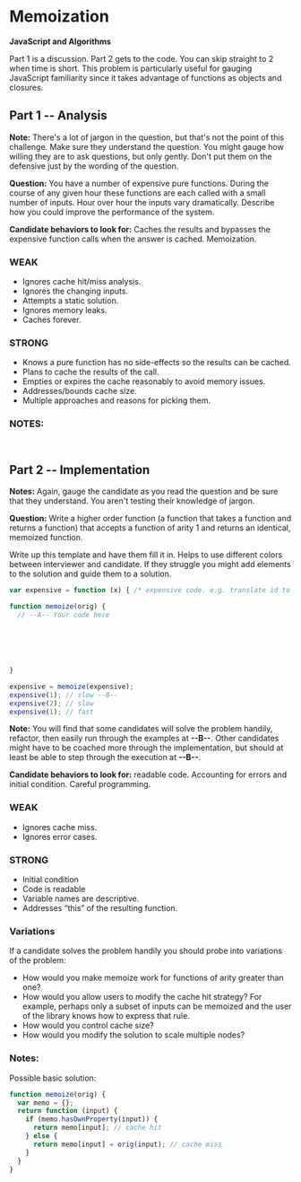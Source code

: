 # Memoization

**JavaScript and Algorithms**

Part 1 is a discussion. Part 2 gets to the code. You can skip straight to 2 when time is short. This problem is particularly useful for gauging JavaScript familiarity since it takes advantage of functions as objects and closures.

## Part 1 -- Analysis

**Note:** There's a lot of jargon in the question, but that's not the point of this challenge.  Make sure they understand the question. You might gauge how willing they are to ask questions, but only gently. Don't put them on the defensive just by the wording of the question.

**Question:** You have a number of expensive pure functions. During the course of any given hour these functions are each called with a small number of inputs.  Hour over hour the inputs vary dramatically. Describe how you could improve the performance of the system.

**Candidate behaviors to look for:** Caches the results and bypasses the expensive function calls when the answer is cached. Memoization.

### WEAK
- Ignores cache hit/miss analysis.
- Ignores the changing inputs.
- Attempts a static solution.
- Ignores memory leaks.
- Caches forever.

### STRONG
- Knows a pure function has no side-effects so the results can be cached.
- Plans to cache the results of the call.
- Empties or expires the cache reasonably to avoid memory issues.
- Addresses/bounds cache size.
- Multiple approaches and reasons for picking them.

### NOTES:

```


```

## Part 2 -- Implementation

**Notes:** Again, gauge the candidate as you read the question and be sure that they understand. You aren't testing their knowledge of jargon.

**Question:** Write a higher order function (a function that takes a function and returns a function) that accepts a function of arity 1 and returns an identical, memoized function.

Write up this template and have them fill it in.  Helps to use different colors between interviewer and candidate. If they struggle you might add elements to the solution and guide them to a solution.

```javascript
var expensive = function (x) { /* expensive code. e.g. translate id to static value from a database. */ };

function memoize(orig) {
  // --A-- Your code here






}

expensive = memoize(expensive);
expensive(1); // slow --B--
expensive(2); // slow
expensive(1); // fast
```

**Note:** You will find that some candidates will solve the problem handily, refactor, then easily run through the examples at **--B--**. Other candidates might have to be coached more through the implementation, but should at least be able to step through the execution at **--B--**.

**Candidate behaviors to look for:** readable code. Accounting for errors and initial condition. Careful programming.

### WEAK
- Ignores cache miss.
- Ignores error cases.

### STRONG
- Initial condition
- Code is readable
- Variable names are descriptive.
- Addresses “this” of the resulting function.

### Variations

If a candidate solves the problem handily you should probe into variations of the problem:

- How would you make memoize work for functions of arity greater than one?
- How would you allow users to modify the cache hit strategy? For example, perhaps only a subset of inputs can be memoized and the user of the library knows how to express that rule.
- How would you control cache size?
- How would you modify the solution to scale multiple nodes?

### Notes:
Possible basic solution:
```javascript
function memoize(orig) {
  var memo = {};
  return function (input) {
    if (memo.hasOwnProperty(input)) {
      return memo[input]; // cache hit
    } else {
      return memo[input] = orig(input); // cache miss
    }
  }
}
```
